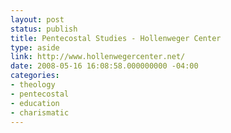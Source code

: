 ```yaml
---
layout: post
status: publish
title: Pentecostal Studies - Hollenweger Center
type: aside
link: http://www.hollenwegercenter.net/
date: 2008-05-16 16:08:58.000000000 -04:00
categories:
- theology
- pentecostal
- education
- charismatic
---
```


